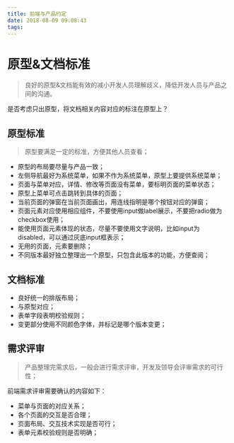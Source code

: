 ```yaml
---
title: 前端与产品约定
date: 2018-08-09 09:08:43
tags:
---
```


# 原型&文档标准
> 良好的原型&文档能有效的减小开发人员理解歧义，降低开发人员与产品之间的沟通。

是否考虑只出原型，将文档相关内容对应的标注在原型上？

## 原型标准
> 原型要满足一定的标准，方便其他人员查看；

- 原型的布局要尽量与产品一致；
- 左侧导航最好为系统菜单，如果不作为系统菜单，原型上要提供系统菜单；
- 页面与菜单对应，详情、修改等页面没有菜单，要标明页面的菜单状态；
- 原型上菜单可点击跳转到具体的页面；
- 当前页面的弹窗在当前页面画出，用连线指明是哪个按钮对应的弹窗；
- 页面元素对应使用相应组件，不要使用input做label展示，不要把radio做为checkbox使用；
- 能使用页面元素体现的状态，尽量不要使用文字说明，比如input为disabled，可以通过灰底input框表示；
- 无用的页面，元素要删除；
- 不同版本最好独立整理出一个原型，只包含此版本的功能，方便查阅；

## 文档标准

- 良好统一的排版布局；
- 与原型对应；
- 表单字段表明校验规则；
- 变更部分使用不同颜色字体，并标记是哪个版本变更；

## 需求评审
> 产品整理完需求后，一般会进行需求评审，开发及领导会评审需求的可行性；

前端需求评审需要确认的内容如下：

- 菜单与页面的对应关系；
- 各个页面的交互是否合理；
- 页面布局、交互技术实现是否可行；
- 表单元素校验规则是否明确；




